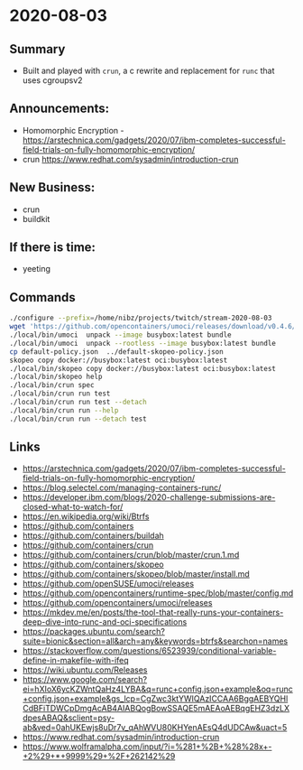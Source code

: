 # 2020-08-03

## Summary

- Built and played with `crun`, a c rewrite and replacement for `runc` that uses cgroupsv2

## Announcements:

- Homomorphic Encryption - https://arstechnica.com/gadgets/2020/07/ibm-completes-successful-field-trials-on-fully-homomorphic-encryption/
- crun https://www.redhat.com/sysadmin/introduction-crun

## New Business:

- crun
- buildkit

## If there is time:

- yeeting

## Commands

```bash
./configure --prefix=/home/nibz/projects/twitch/stream-2020-08-03
wget 'https://github.com/opencontainers/umoci/releases/download/v0.4.6/umoci.amd64'
./local/bin/umoci  unpack --image busybox:latest bundle
./local/bin/umoci  unpack --rootless --image busybox:latest bundle
cp default-policy.json  ../default-skopeo-policy.json
skopeo copy docker://busybox:latest oci:busybox:latest
./local/bin/skopeo copy docker://busybox:latest oci:busybox:latest
./local/bin/skopeo help
./local/bin/crun spec
./local/bin/crun run test
./local/bin/crun run test --detach
./local/bin/crun run --help
./local/bin/crun run --detach test
```


## Links

- https://arstechnica.com/gadgets/2020/07/ibm-completes-successful-field-trials-on-fully-homomorphic-encryption/
- https://blog.selectel.com/managing-containers-runc/
- https://developer.ibm.com/blogs/2020-challenge-submissions-are-closed-what-to-watch-for/
- https://en.wikipedia.org/wiki/Btrfs
- https://github.com/containers
- https://github.com/containers/buildah
- https://github.com/containers/crun
- https://github.com/containers/crun/blob/master/crun.1.md
- https://github.com/containers/skopeo
- https://github.com/containers/skopeo/blob/master/install.md
- https://github.com/openSUSE/umoci/releases
- https://github.com/opencontainers/runtime-spec/blob/master/config.md
- https://github.com/opencontainers/umoci/releases
- https://mkdev.me/en/posts/the-tool-that-really-runs-your-containers-deep-dive-into-runc-and-oci-specifications
- https://packages.ubuntu.com/search?suite=bionic&section=all&arch=any&keywords=btrfs&searchon=names
- https://stackoverflow.com/questions/6523939/conditional-variable-define-in-makefile-with-ifeq
- https://wiki.ubuntu.com/Releases
- https://www.google.com/search?ei=hXIoX6ycKZWntQaHz4LYBA&q=runc+config.json+example&oq=runc+config.json+example&gs_lcp=CgZwc3ktYWIQAzICCAA6BggAEBYQHlCdBFiTDWCpDmgAcAB4AIABQogBowSSAQE5mAEAoAEBqgEHZ3dzLXdpesABAQ&sclient=psy-ab&ved=0ahUKEwjs8uDr7v_qAhWVU80KHYenAEsQ4dUDCAw&uact=5
- https://www.redhat.com/sysadmin/introduction-crun
- https://www.wolframalpha.com/input/?i=%281+%2B+%28%28x+-+2%29+*+9999%29+%2F+262142%29
